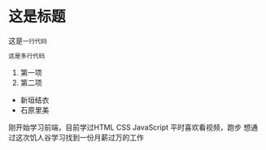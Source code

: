 # 这是标题

这是`一行代码`

```js
这是多行代码
```

1. 第一项
2. 第二项

- 新垣结衣
- 石原里美

刚开始学习前端，目前学过HTML CSS JavaScript
平时喜欢看视频，跑步
想通过这次饥人谷学习找到一份月薪过万的工作